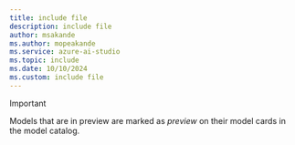 ```yaml
---
title: include file
description: include file
author: msakande
ms.author: mopeakande
ms.service: azure-ai-studio
ms.topic: include
ms.date: 10/10/2024
ms.custom: include file
---
```


> [!IMPORTANT]
> Models that are in preview are marked as _preview_ on their model cards in the model catalog.
